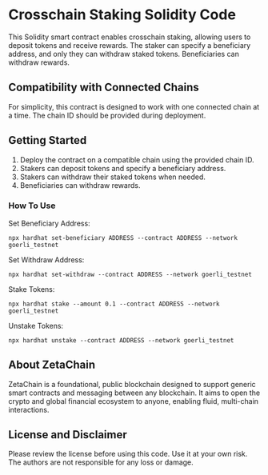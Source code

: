 # Crosschain Staking Solidity Code

This Solidity smart contract enables crosschain staking, allowing users to deposit tokens and receive rewards. The staker can specify a beneficiary address, and only they can withdraw staked tokens. Beneficiaries can withdraw rewards.

## Compatibility with Connected Chains

For simplicity, this contract is designed to work with one connected chain at a time. The chain ID should be provided during deployment.

## Getting Started

1. Deploy the contract on a compatible chain using the provided chain ID.
2. Stakers can deposit tokens and specify a beneficiary address.
3. Stakers can withdraw their staked tokens when needed.
4. Beneficiaries can withdraw rewards.

### How To Use

Set Beneficiary Address:

```
npx hardhat set-beneficiary ADDRESS --contract ADDRESS --network goerli_testnet
```

Set Withdraw Address:

```
npx hardhat set-withdraw --contract ADDRESS --network goerli_testnet
```

Stake Tokens:

```
npx hardhat stake --amount 0.1 --contract ADDRESS --network goerli_testnet
```

Unstake Tokens:

```
npx hardhat unstake --contract ADDRESS --network goerli_testnet
```

## About ZetaChain

ZetaChain is a foundational, public blockchain designed to support generic smart contracts and messaging between any blockchain. It aims to open the crypto and global financial ecosystem to anyone, enabling fluid, multi-chain interactions.

## License and Disclaimer

Please review the license before using this code. Use it at your own risk. The authors are not responsible for any loss or damage.

```

```
